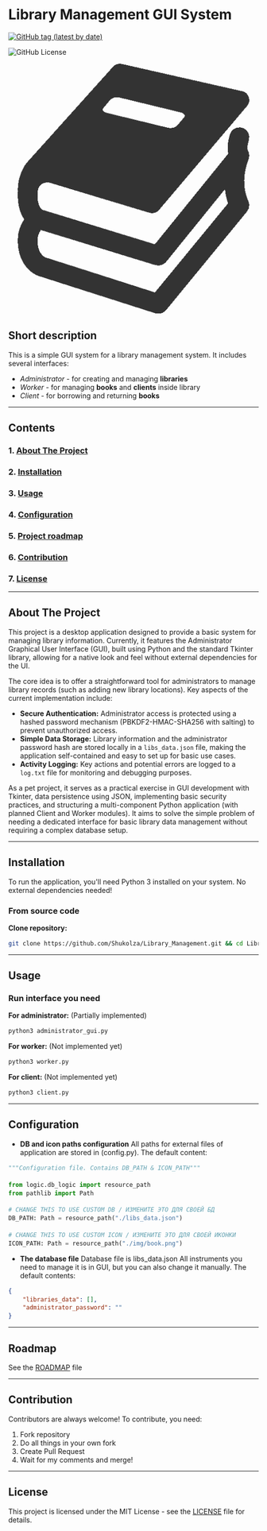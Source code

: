 # Library Management GUI System

[![GitHub tag (latest by date)](https://img.shields.io/github/v/tag/Shukolza/Library_Management?style=flat-square)](https://github.com/Shukolza/Library_Management/tags)

![GitHub License](https://img.shields.io/github/license/Shukolza/Library_Management)

![app logo](/img/book.png)

## Short description

This is a simple GUI system for a library management system. It includes several interfaces:

* *Administrator* - for creating and managing **libraries**
* *Worker* - for managing **books** and **clients** inside library
* *Client* - for borrowing and returning **books**

---

## Contents

### 1. [About The Project](#about-the-project)

### 2. [Installation](#installation)

### 3. [Usage](#usage)

### 4. [Configuration](#configuration)

### 5. [Project roadmap](#roadmap)

### 6. [Contribution](#contribution)

### 7. [License](#license)

---

## About The Project

This project is a desktop application designed to provide a basic system for managing library information. Currently, it features the Administrator Graphical User Interface (GUI), built using Python and the standard Tkinter library, allowing for a native look and feel without external dependencies for the UI.

The core idea is to offer a straightforward tool for administrators to manage library records (such as adding new library locations). Key aspects of the current implementation include:

* **Secure Authentication:** Administrator access is protected using a hashed password mechanism (PBKDF2-HMAC-SHA256 with salting) to prevent unauthorized access.
* **Simple Data Storage:** Library information and the administrator password hash are stored locally in a `libs_data.json` file, making the application self-contained and easy to set up for basic use cases.
* **Activity Logging:** Key actions and potential errors are logged to a `log.txt` file for monitoring and debugging purposes.

As a pet project, it serves as a practical exercise in GUI development with Tkinter, data persistence using JSON, implementing basic security practices, and structuring a multi-component Python application (with planned Client and Worker modules). It aims to solve the simple problem of needing a dedicated interface for basic library data management without requiring a complex database setup.

---

## Installation

To run the application, you'll need Python 3 installed on your system. No external dependencies needed!

### From source code

**Clone repository:**

``` bash
git clone https://github.com/Shukolza/Library_Management.git && cd Library_Management
```

---

## Usage

### Run interface you need

**For administrator:** (Partially implemented)

``` bash
python3 administrator_gui.py
```

**For worker:** (Not implemented yet)

``` bash
python3 worker.py
```

**For client:** (Not implemented yet)

``` bash
python3 client.py
```

---

## Configuration

* **DB and icon paths configuration**
All paths for external files of application are stored in (config.py). The default content:

``` python
"""Configuration file. Contains DB_PATH & ICON_PATH"""

from logic.db_logic import resource_path
from pathlib import Path

# CHANGE THIS TO USE CUSTOM DB / ИЗМЕНИТЕ ЭТО ДЛЯ СВОЕЙ БД
DB_PATH: Path = resource_path("./libs_data.json")

# CHANGE THIS TO USE CUSTOM ICON / ИЗМЕНИТЕ ЭТО ДЛЯ СВОЕЙ ИКОНКИ
ICON_PATH: Path = resource_path("./img/book.png")

```

* **The database file**
Database file is libs_data.json
All instruments you need to manage it is in GUI, but you can also change it manually.
The default contents:

``` JSON
{
    "libraries_data": [],
    "administrator_password": ""
}
```

---

## Roadmap

See the [ROADMAP](ROADMAP.md) file

---

## Contribution

Contributors are always welcome! To contribute, you need:

1. Fork repository
2. Do all things in your own fork
3. Create Pull Request
4. Wait for my comments and merge!

---

## License

This project is licensed under the MIT License - see the [LICENSE](LICENSE) file for details.
